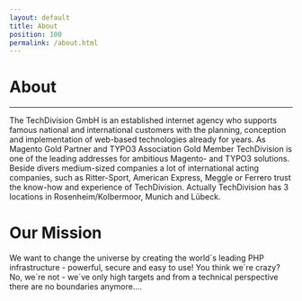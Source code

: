 ```yaml
---
layout: default
title: About
position: 100
permalink: /about.html
---
```


# About
***

The TechDivision GmbH is an established internet agency who supports famous national and international customers with the planning, conception and implementation of web-based technologies already for years. As Magento Gold Partner and TYPO3 Association Gold Member TechDivision is one of the leading addresses for ambitious Magento- and TYPO3 solutions. Beside divers medium-sized companies a lot of international acting companies, such as Ritter-Sport, American Express, Meggle or Ferrero trust the know-how and experience of TechDivision. Actually TechDivision has 3 locations in Rosenheim/Kolbermoor, Munich and Lübeck.

# Our Mission

We want to change the universe by creating the world´s leading PHP infrastructure - powerful, secure and easy to use!
You think we´re crazy? No, we´re not - we´ve only high targets and from a technical perspective there are no boundaries anymore....